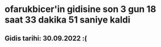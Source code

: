 # ofarukbicer'in gidisine son 3 gun 18 saat 33 dakika 51 saniye kaldi

## Gidis tarihi: 30.09.2022 :(